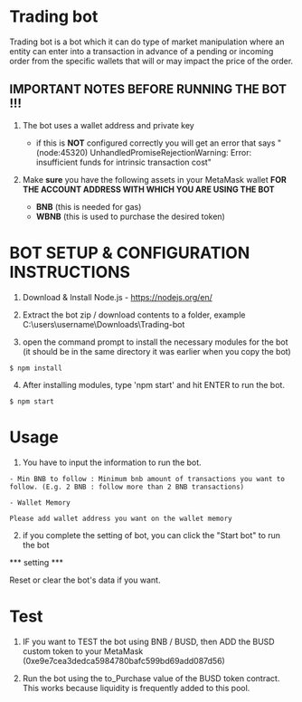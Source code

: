 # Trading bot
Trading bot is a bot which it can do type of market manipulation where an entity can enter into a transaction in advance of a pending or incoming order from the specific wallets that will or may impact the price of the order.

## IMPORTANT NOTES BEFORE RUNNING THE BOT !!!

1) The bot uses a wallet address and private key
    - if this is **NOT** configured correctly you will get an error that says "(node:45320) UnhandledPromiseRejectionWarning: Error: insufficient funds for intrinsic transaction cost"

2) Make **sure** you have the following assets in your MetaMask wallet **FOR THE ACCOUNT ADDRESS WITH WHICH YOU ARE USING THE BOT**
    - **BNB** (this is needed for gas)
    - **WBNB** (this is used to purchase the desired token)


# BOT SETUP & CONFIGURATION INSTRUCTIONS

1) Download & Install Node.js - https://nodejs.org/en/

2) Extract the bot zip / download contents to a folder, example 
C:\users\username\Downloads\Trading-bot

3) open the command prompt to install the necessary modules for the bot (it should be in the same directory it was earlier when you copy the bot)

```
$ npm install
```

4) After installing modules, type 'npm start' and hit ENTER to run the bot.

```
$ npm start

```
# Usage


1. You have to input the information to run the bot.

```
- Min BNB to follow : Minimum bnb amount of transactions you want to follow. (E.g. 2 BNB : follow more than 2 BNB transactions)

- Wallet Memory

Please add wallet address you want on the wallet memory
 ```

2. if you complete the setting of bot,  you can click the "Start bot" to run the bot  

*** setting ***

Reset or clear the bot's data if you want.


# Test

1) IF you want to TEST the bot using BNB / BUSD, then ADD the BUSD custom token to your MetaMask (0xe9e7cea3dedca5984780bafc599bd69add087d56)

2) Run the bot using the to_Purchase value of the BUSD token contract. This works because liquidity is frequently added to this pool.
